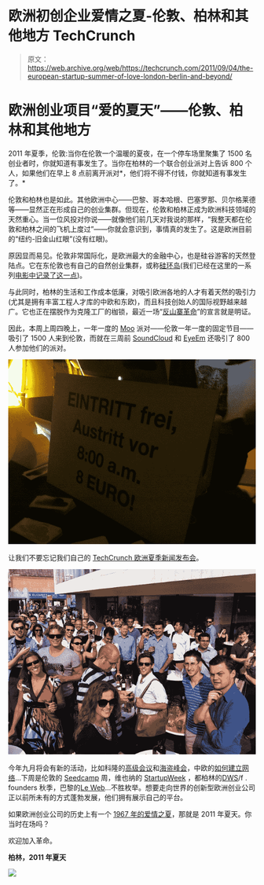 # 欧洲初创企业爱情之夏-伦敦、柏林和其他地方 TechCrunch

> 原文：<https://web.archive.org/web/https://techcrunch.com/2011/09/04/the-european-startup-summer-of-love-london-berlin-and-beyond/>

# 欧洲创业项目“爱的夏天”——伦敦、柏林和其他地方

2011 年夏季，伦敦:当你在伦敦一个温暖的夏夜，在一个停车场里聚集了 1500 名创业者时，你就知道有事发生了。当你在柏林的一个联合创业派对上告诉 800 个人，如果他们在早上 8 点前离开派对*，他们将不得不付钱，你就知道有事发生了。*

伦敦和柏林也是如此。其他欧洲中心——巴黎、哥本哈根、巴塞罗那、贝尔格莱德等——显然正在形成自己的创业集群。但现在，伦敦和柏林正成为欧洲科技领域的天然重心。当一位风投对你说——就像他们前几天对我说的那样，“我整天都在伦敦和柏林之间的飞机上度过”——你就会意识到，事情真的发生了。这是欧洲目前的“纽约-旧金山红眼”(没有红眼)。

原因显而易见。伦敦非常国际化，是欧洲最大的金融中心，也是硅谷游客的天然登陆点。它在东伦敦也有自己的自然创业集群，或称[硅环岛](https://web.archive.org/web/20230205042015/http://eu.beta.techcrunch.com/2011/03/28/londons-tech-startup-investors-start-taking-offices-in-silicon-roundabout/)(我们已经在这里的一系列[电影中记录了这一点](https://web.archive.org/web/20230205042015/http://eu.beta.techcrunch.com/tag/roundabout/))。

与此同时，柏林的生活和工作成本低廉，对吸引欧洲各地的人才有着天然的吸引力(尤其是拥有丰富工程人才库的中欧和东欧)，而且科技创始人的国际视野越来越广。它也正在摆脱作为克隆工厂的枷锁，最近一场“[反山寨革命](https://web.archive.org/web/20230205042015/http://www.6wunderkinder.com/blog/2011/08/09/founders-stand-up-the-anti-copycat-revolution-starts-now/)”的宣言就是明证。

因此，本周上周四晚上，一年一度的 [Moo](https://web.archive.org/web/20230205042015/http://moo.com/) 派对——伦敦一年一度的固定节目——吸引了 1500 人来到伦敦，而就在三周前 [SoundCloud](https://web.archive.org/web/20230205042015/http://soundcloud.com/) 和 [EyeEm](https://web.archive.org/web/20230205042015/http://eyeem.com/) 还吸引了 800 人参加他们的派对。

![](img/6e5e3a7de756eca6abd10fe36e06513c.png)

让我们不要忘记我们自己的 [TechCrunch 欧洲夏季新闻发布会](https://web.archive.org/web/20230205042015/http://www.flickr.com/photos/mbites/sets/72157627229468535/)。

![](img/0e8a4822856048e28cd887ed09666ec9.png)

今年九月将会有新的活动，比如科隆的[高级会议](https://web.archive.org/web/20230205042015/http://www.advance-conference.com/)和[海盗峰会](https://web.archive.org/web/20230205042015/http://www.thepiratesummit.com/)，中欧的[如何建立网络](https://web.archive.org/web/20230205042015/http://how-to-web.net/)…下周是伦敦的 [Seedcamp](https://web.archive.org/web/20230205042015/http://seedcamp.com/) 周，维也纳的 [StartupWeek](https://web.archive.org/web/20230205042015/http://www.startupweek2011.com/) ，都柏林的[DWS](https://web.archive.org/web/20230205042015/http://www.dublinwebsummit.com/)/f . founders 秋季，巴黎的[Le Web](https://web.archive.org/web/20230205042015/http://leweb.net/)…不胜枚举。想要走向世界的创新型欧洲创业公司正以前所未有的方式蓬勃发展，他们拥有展示自己的平台。

如果欧洲创业公司的历史上有一个 [1967 年的爱情之夏](https://web.archive.org/web/20230205042015/http://en.wikipedia.org/wiki/Summer_of_love)，那就是 2011 年夏天。你当时在场吗？

欢迎加入革命。

**柏林，2011 年夏天**

![](img/cb456a70b5f46fbc7b1daf3808603e36.png)